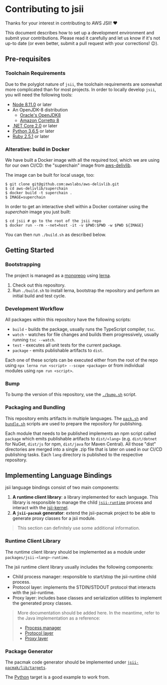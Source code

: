 # Contributing to jsii
Thanks for your interest in contributing to AWS JSII! :heart:

This document describes how to set up a development environment and submit your
contributions. Please read it carefully and let us know if it's not up-to date
(or even better, submit a pull request with your corrections! :wink:).

## Pre-requisites
### Toolchain Requirements
Due to the polyglot nature of `jsii`, the toolchain requirements are somewhat
more complicated than for most projects. In order to locally develop `jsii`, you
will need the following tools:

- [Node 8.11.0] or later
- An OpenJDK-8 distribution
  + [Oracle's OpenJDK8]
  + [Amazon Corretto 8]
- [.NET Core 2.0] or later
- [Python 3.6.5] or later
- [Ruby 2.5.1] or later

[Node 8.11.0]: https://nodejs.org/download/release/v8.11.0/
[Oracle's OpenJDK8]: http://openjdk.java.net/install/
[Amazon Corretto 8]: https://aws.amazon.com/corretto/
[.NET Core 2.0]: https://www.microsoft.com/net/download
[Python 3.6.5]: https://www.python.org/downloads/release/python-365/
[Ruby 2.5.1]: https://www.ruby-lang.org/en/news/2018/03/28/ruby-2-5-1-released/

### Alterative: build in Docker

We have built a Docker image with all the required tool, which we are using for
our own CI/CD: the "superchain" image from [aws-delivlib].

[aws-delivlib]: https://github.com/awslabs/aws-delivlib

The image can be built for local usage, too:

```console
$ git clone git@github.com:awslabs/aws-delivlib.git
$ cd aws-delivlib/superchain
$ docker build -t superchain .
$ IMAGE=superchain
```

In order to get an interactive shell within a Docker container using the
*superchain* image you just built:

```console
$ cd jsii # go to the root of the jsii repo
$ docker run --rm --net=host -it -v $PWD:$PWD -w $PWD ${IMAGE}
```

You can then run `./build.sh` as described below.

## Getting Started
### Bootstrapping

The project is managed as a [monorepo] using [lerna].

[monorepo]: https://github.com/babel/babel/blob/master/doc/design/monorepo.md
[lerna]: https://github.com/lerna/lerna

1. Check out this repository.
2. Run `./build.sh` to install lerna, bootstrap the repository and perform an
   initial build and test cycle.

### Development Workflow

All packages within this repository have the following scripts:

- `build` - builds the package, usually runs the TypeScript compiler, `tsc`.
- `watch` - watches for file changes and builds them progressively, usually
  running `tsc --watch`.
- `test` - executes all unit tests for the current package.
- `package` - emits publishable artifacts to `dist`.

Each one of these scripts can be executed either from the root of the repo using
`npx lerna run <script> --scope <package>` or from individual modules using
`npm run <script>`.

### Bump

To bump the version of this repository, use the [`./bump.sh`](./bump.sh) script.

### Packaging and Bundling

This repository emits artifacts in multiple languages. The
[`pack.sh`](./pack.sh) and [`bundle.sh`](./bundle.sh) scripts are used to
prepare the repository for publishing.

Each module that needs to be published implements an npm script called `package`
which emits publishable artifacts to `dist/<lang>` (e.g. `dist/dotnet` for
NuGet, `dist/js` for npm, `dist/java` for Maven Central). All those "dist"
directories are merged into a single .zip file that is later on used in our
CI/CD publishing tasks. Each `lang` directory is published to the respective
repository.

## Implementing Language Bindings

jsii language bindings consist of two main components:

1. __A runtime client library__: a library implemented for each language. This
   library is responsible to manage the child
   [`jsii-runtime`](./packages/jsii-runtime/README.md) process and interact with
   the [jsii-kernel](./packages/jsii-kernel/README.md).
2. __A `jsii-pacmak` generator__: extend the jsii-pacmak project to be able to
   generate proxy classes for a jsii module.

> This section can definitely use some additional information.

### Runtime Client Library

The runtime client library should be implemented as a module under
`packages/jsii-<lang>-runtime`.

The jsii runtime client library usually includes the following components:

- Child process manager: responsible to start/stop the jsii-runtime child
  process.
- Protocol layer: implements the STDIN/STDOUT protocol that interacts with the
  jsii-runtime.
- Proxy layer: includes base classes and serialization utilities to implement
  the generated proxy classes.

> More documentation should be added here. In the meantime, refer to the Java
> implementation as a reference:
>
> - [Process manager](./packages/jsii-java-runtime/project/src/main/java/software/amazon/jsii/JsiiRuntime.java)
> - [Protocol layer](./packages/jsii-java-runtime/project/src/main/java/software/amazon/jsii/JsiiClient.java)
> - [Proxy layer](./packages/jsii-java-runtime/project/src/main/java/software/amazon/jsii/JsiiEngine.java)

### Package Generator

The pacmak code generator should be implemented under
[`jsii-pacmak/lib/targets`](./packages/jsii-pacmak/lib/targets).

The [Python](./packages/jsii-pacmak/lib/targets/python.ts) target is a good
example to work from.
